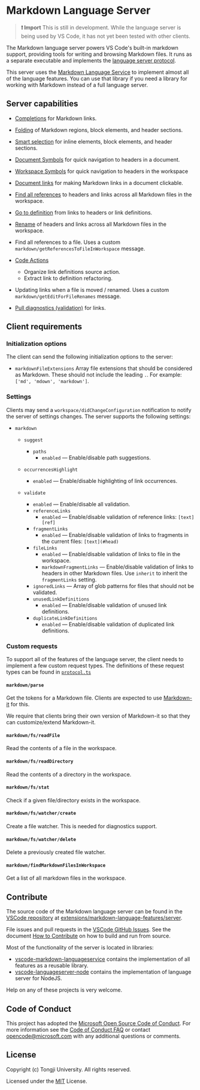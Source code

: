 # Markdown Language Server

> **❗ Import** This is still in development. While the language server is being used by VS Code, it has not yet been tested with other clients.

The Markdown language server powers VS Code's built-in markdown support, providing tools for writing and browsing Markdown files. It runs as a separate executable and implements the [language server protocol](https://microsoft.github.io/language-server-protocol/overview).

This server uses the [Markdown Language Service](https://github.com/microsoft/vscode-markdown-languageservice) to implement almost all of the language features. You can use that library if you need a library for working with Markdown instead of a full language server.

## Server capabilities

- [Completions](https://microsoft.github.io/language-server-protocol/specification#textDocument_completion) for Markdown links.

- [Folding](https://microsoft.github.io/language-server-protocol/specification#textDocument_foldingRange) of Markdown regions, block elements, and header sections.

- [Smart selection](https://microsoft.github.io/language-server-protocol/specifications/lsp/3.17/specification/#textDocument_selectionRange) for inline elements, block elements, and header sections.

- [Document Symbols](https://microsoft.github.io/language-server-protocol/specification#textDocument_documentSymbol) for quick navigation to headers in a document.

- [Workspace Symbols](https://microsoft.github.io/language-server-protocol/specifications/lsp/3.17/specification/#workspace_symbol) for quick navigation to headers in the workspace

- [Document links](https://microsoft.github.io/language-server-protocol/specifications/lsp/3.17/specification/#textDocument_documentLink) for making Markdown links in a document clickable.

- [Find all references](https://microsoft.github.io/language-server-protocol/specifications/lsp/3.17/specification/#textDocument_references) to headers and links across all Markdown files in the workspace.

- [Go to definition](https://microsoft.github.io/language-server-protocol/specifications/lsp/3.17/specification/#textDocument_definition) from links to headers or link definitions.

- [Rename](https://microsoft.github.io/language-server-protocol/specifications/lsp/3.17/specification/#textDocument_rename) of headers and links across all Markdown files in the workspace.

- Find all references to a file. Uses a custom `markdown/getReferencesToFileInWorkspace` message.

- [Code Actions](https://microsoft.github.io/language-server-protocol/specifications/lsp/3.17/specification/#textDocument_codeAction)

  - Organize link definitions source action.
  - Extract link to definition refactoring.

- Updating links when a file is moved / renamed. Uses a custom `markdown/getEditForFileRenames` message.

- [Pull diagnostics (validation)](https://microsoft.github.io/language-server-protocol/specifications/lsp/3.17/specification/#textDocument_pullDiagnostics) for links.

## Client requirements

### Initialization options

The client can send the following initialization options to the server:

- `markdownFileExtensions` Array file extensions that should be considered as Markdown. These should not include the leading `.`. For example: `['md', 'mdown', 'markdown']`.

### Settings

Clients may send a `workspace/didChangeConfiguration` notification to notify the server of settings changes.
The server supports the following settings:

- `markdown`
  - `suggest`
    - `paths`
      - `enabled` — Enable/disable path suggestions.

  - `occurrencesHighlight`
    - `enabled` — Enable/disable highlighting of link occurrences.

  - `validate`
    - `enabled` — Enable/disable all validation.
    - `referenceLinks`
      - `enabled` — Enable/disable validation of reference links: `[text][ref]`
    - `fragmentLinks`
      - `enabled` — Enable/disable validation of links to fragments in the current files: `[text](#head)`
    - `fileLinks`
      - `enabled` — Enable/disable validation of links to file in the workspace.
      - `markdownFragmentLinks` — Enable/disable validation of links to headers in other Markdown files. Use `inherit` to inherit the `fragmentLinks` setting.
    - `ignoredLinks` — Array of glob patterns for files that should not be validated.
    - `unusedLinkDefinitions`
      - `enabled` — Enable/disable validation of unused link definitions.
    - `duplicateLinkDefinitions`
      - `enabled` — Enable/disable validation of duplicated link definitions.

### Custom requests

To support all of the features of the language server, the client needs to implement a few custom request types. The definitions of these request types can be found in [`protocol.ts`](./src/protocol.ts)

#### `markdown/parse`

Get the tokens for a Markdown file. Clients are expected to use [Markdown-it](https://github.com/markdown-it/markdown-it) for this.

We require that clients bring their own version of Markdown-it so that they can customize/extend Markdown-it.

#### `markdown/fs/readFile`

Read the contents of a file in the workspace.

#### `markdown/fs/readDirectory`

Read the contents of a directory in the workspace.

#### `markdown/fs/stat`

Check if a given file/directory exists in the workspace.

#### `markdown/fs/watcher/create`

Create a file watcher. This is needed for diagnostics support.

#### `markdown/fs/watcher/delete`

Delete a previously created file watcher.

#### `markdown/findMarkdownFilesInWorkspace`

Get a list of all markdown files in the workspace.

## Contribute

The source code of the Markdown language server can be found in the [VSCode repository](https://github.com/microsoft/vscode) at [extensions/markdown-language-features/server](https://github.com/microsoft/vscode/tree/master/extensions/markdown-language-features/server).

File issues and pull requests in the [VSCode GitHub Issues](https://github.com/microsoft/vscode/issues). See the document [How to Contribute](https://github.com/microsoft/vscode/wiki/How-to-Contribute) on how to build and run from source.

Most of the functionality of the server is located in libraries:

- [vscode-markdown-languageservice](https://github.com/microsoft/vscode-markdown-languageservice) contains the implementation of all features as a reusable library.
- [vscode-languageserver-node](https://github.com/microsoft/vscode-languageserver-node) contains the implementation of language server for NodeJS.

Help on any of these projects is very welcome.

## Code of Conduct

This project has adopted the [Microsoft Open Source Code of Conduct](https://opensource.microsoft.com/codeofconduct/). For more information see the [Code of Conduct FAQ](https://opensource.microsoft.com/codeofconduct/faq/) or contact [opencode@microsoft.com](mailto:opencode@microsoft.com) with any additional questions or comments.

## License

Copyright (c) Tongji University. All rights reserved.

Licensed under the [MIT](https://github.com/microsoft/vscode/blob/master/LICENSE.txt) License.
